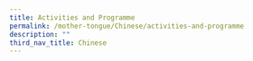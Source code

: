 ```yaml
---
title: Activities and Programme
permalink: /mother-tongue/Chinese/activities-and-programme
description: ""
third_nav_title: Chinese
---
```


